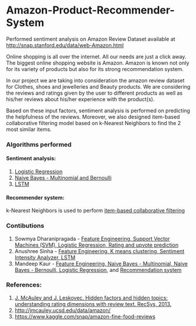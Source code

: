 # Amazon-Product-Recommender-System
Performed sentiment analysis on Amazon Review Dataset available at http://snap.stanford.edu/data/web-Amazon.html

Online shopping is all over the internet. All our needs are just a click away. The biggest online shopping website is Amazon. Amazon is known not only for its variety of products but also for its strong recommendation system.     

In our project we are taking into consideration the amazon review dataset for Clothes, shoes and jewelleries and Beauty products. We are considering the reviews and ratings given by the user to different products as well as his/her reviews about his/her experience with the product(s).     

Based on these input factors, sentiment analysis is performed on predicting the helpfulness of the reviews. 
Moreover, we also designed item-based collaborative filtering model based on k-Nearest Neighbors to find the 2 most similar items.     

### Algorithms performed
#### Sentiment analysis:    
1. [Logistic Regression](https://github.com/mandeep147/Amazon-Product-Recommender-System/tree/master/Logistic%20Regression%20)    
2. [Naive Bayes - Multinomial and Bernoulli](https://github.com/mandeep147/Amazon-Product-Recommender-System/tree/master/Naive%20Bayes)    
3. [LSTM](https://github.com/mandeep147/Amazon-Product-Recommender-System/tree/master/LSTM)    
    
#### Recommender system:    
k-Nearest Neighbors is used to perform [item-based collaborative filtering](https://github.com/mandeep147/Amazon-Product-Recommender-System/tree/master/Recommender%20System)    
    
### Contibutions    
1. Sowmya Dharanipragada - [Feature Engineering, Support Vector Machines (SVM), Logistic Regression, Rating and upvote prediction](https://github.com/mandeep147/Amazon-Product-Recommender-System/tree/master/Logistic%20Regression%20)    
2. Anushree Sinha - [Feature Engineering, K means clustering, Sentiment Intensity Analyzer, LSTM](https://github.com/mandeep147/Amazon-Product-Recommender-System/tree/master/LSTM)    
3. Mandeep Kaur - [Feature Engineering, Naive Bayes - Multinomial, Naive Bayes - Bernoulli, Logistic Regression](https://github.com/mandeep147/Amazon-Product-Recommender-System/tree/master/Naive%20Bayes), and [Recommendation system](https://github.com/mandeep147/Amazon-Product-Recommender-System/tree/master/Recommender%20System)
        
### References:    
1. [J. McAuley and J. Leskovec. Hidden factors and hidden topics: understanding rating dimensions with review text. RecSys, 2013.](http://i.stanford.edu/~julian/pdfs/recsys13.pdf)    
2. http://jmcauley.ucsd.edu/data/amazon/    
3. https://www.kaggle.com/snap/amazon-fine-food-reviews   
